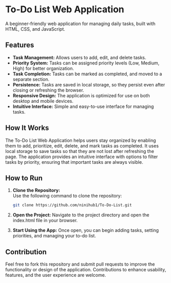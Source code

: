 # To-Do List Web Application

A beginner-friendly web application for managing daily tasks, built with HTML, CSS, and JavaScript.

## Features

- **Task Management:** Allows users to add, edit, and delete tasks.
- **Priority System:** Tasks can be assigned priority levels (Low, Medium, High) for better organization.
- **Task Completion:** Tasks can be marked as completed, and moved to a separate section.
- **Persistence:** Tasks are saved in local storage, so they persist even after closing or refreshing the browser.
- **Responsive Design:** The application is optimized for use on both desktop and mobile devices.
- **Intuitive Interface:** Simple and easy-to-use interface for managing tasks.

## How It Works

The To-Do List Web Application helps users stay organized by enabling them to add, prioritize, edit, delete, and mark tasks as completed. It uses local storage to save tasks so that they are not lost after refreshing the page. The application provides an intuitive interface with options to filter tasks by priority, ensuring that important tasks are always visible.

## How to Run

1. **Clone the Repository:**  
   Use the following command to clone the repository:
   ```bash
   git clone https://github.com/ninihub1/To-Do-List.git
   
2. **Open the Project:**
   Navigate to the project directory and open the index.html file in your browser.

3. **Start Using the App:**
    Once open, you can begin adding tasks, setting priorities, and managing your to-do list.

## Contribution
Feel free to fork this repository and submit pull requests to improve the functionality or design of the application. Contributions to enhance usability, features, and the user experience are welcome.